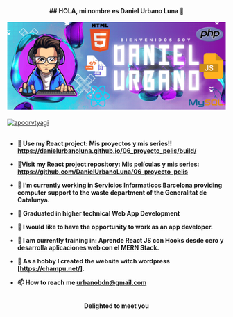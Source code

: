 <div align="center">
<strong>## HOLA, mi nombre es Daniel Urbano Luna 👋</strong>
</div>
<br>
<div align="center">
<img src="https://github.com/DanielUrbanoLuna/DanielUrbanoLuna/blob/main/src/images/Daniel%20Urbano.png" width = 800px>
</div>
<br>
<div align="left">
<a href="https://www.linkedin.com/in/daniel-urbano-luna-131274304/" target="blank"><img align="center" src="https://cdn.jsdelivr.net/npm/simple-icons@3.0.1/icons/linkedin.svg" alt="apoorvtyagi" height="20" width="20" /></a>&nbsp;
</div>
<br>
<div align="left"> 
<strong>

  
- 🔭 Use my React project: Mis proyectos y mis series!! https://danielurbanoluna.github.io/06_proyecto_pelis/build/

- 🌱Visit my React project repository: Mis películas y mis series: https://github.com/DanielUrbanoLuna/06_proyecto_pelis

- 🔭 I’m currently working in Servicios Informaticos Barcelona providing computer support to the waste department of the Generalitat de Catalunya.

- 🌱 Graduated in higher technical Web App Development

- 🤝 I would like to have the opportunity to work as an app developer.

- 🌱 I am currently training in: Aprende React JS con Hooks desde cero y desarrolla aplicaciones web con el MERN Stack.

- 📝 As a hobby I created the website witch wordpress [https://champu.net/].

- 📫 How to reach me **urbanobdn@gmail.com**
</strong>
</div>
<br>
<div align="center">
<strong>Delighted to meet you</strong>
</div>

